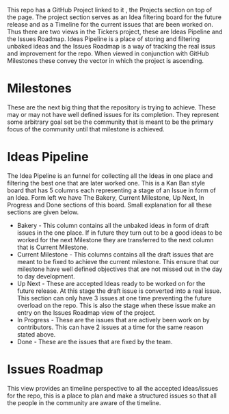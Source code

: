 This repo has a GitHub Project linked to it , the Projects section on top of the page. The project section serves as an Idea filtering board for the future release and as a Timeline for the current issues that are been worked on. Thus there are two views in the Tickers project, these are Ideas Pipeline and the Issues Roadmap. Ideas Pipeline is a place of storing and filtering unbaked ideas and the Issues Roadmap is a way of tracking the real issus and improvement for the repo. When viewed in conjunction with GitHub Milestones these convey the vector in which the project is ascending. 

# Milestones 
These are the next big thing that the repository is trying to achieve. These may or may not have well defined issues for its completion. They represent some arbitrary goal set be the community that is meant to be the primary focus of the community until that milestone is achieved.

# Ideas Pipeline
The Idea Pipeline is an funnel for collecting all the Ideas in one place and filtering the best one that are later worked one. This is a Kan Ban style board that has 5 columns each representing a stage of an Issue in form of an Idea. Form left we have The Bakery, Current Milestone, Up Next, In Progress and Done sections of this board. Small explanation for all these sections are given below. 

- Bakery - This column contains all the unbaked ideas in form of draft issues in the one place. If in future they turn out to be a good ideas to be worked for the next Milestone they are transferred to the next column that is Current Milestone.
- Current Milestone - This columns contains all the draft issues that are meant to be fixed to achieve the current milestone. This ensure that our milestone have well defined objectives that are not missed out in the day to day development.
- Up Next - These are accepted Ideas ready to be worked on for the future release. At this stage the draft issue is converted into a real issue. This section can only have 3 issues at one time preventing the future overload on the repo. This is also the stage when these issue make an entry on the Issues Roadmap view of the project.
- In Progress - These are the issues that are actively been work on by contributors. This can have 2 issues at a time for the same reason stated above. 
- Done - These are the issues that are fixed by the team.

# Issues Roadmap
This view provides an timeline perspective to all the accepted ideas/issues for the repo, this is a place to plan and make a structured issues so that all the people in the community are aware of the timeline.